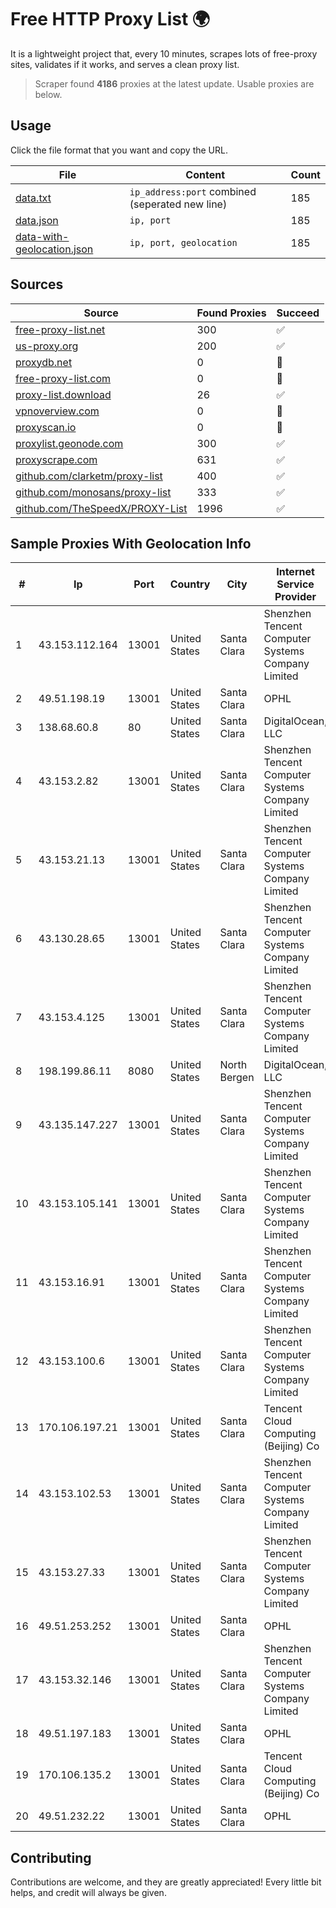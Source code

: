 
# Free HTTP Proxy List 🌍

It is a lightweight project that, every 10 minutes, scrapes lots of free-proxy sites, validates if it works, and serves a clean proxy list.


> Scraper found **4186** proxies at the latest update. Usable proxies are below.

## Usage

Click the file format that you want and copy the URL.


|File|Content|Count|
|----|-------|-----|
|[data.txt](https://raw.githubusercontent.com/themiralay/Proxy-List-World/master/data.txt)|`ip_address:port` combined (seperated new line)|185|
|[data.json](https://raw.githubusercontent.com/themiralay/Proxy-List-World/master/data.json)|`ip, port`|185|
|[data-with-geolocation.json](https://raw.githubusercontent.com/themiralay/Proxy-List-World/master/data-with-geolocation.json)|`ip, port, geolocation`|185|

## Sources

|Source|Found Proxies|Succeed|
|------|-------------|-------|
|[free-proxy-list.net](https://free-proxy-list.net)|300|✅|
|[us-proxy.org](https://www.us-proxy.org)|200|✅|
|[proxydb.net](http://proxydb.net)|0|🚫|
|[free-proxy-list.com](https://free-proxy-list.com/?page=&port=&type%5B%5D=http&type%5B%5D=https&up_time=0&search=Search)|0|🚫|
|[proxy-list.download](https://www.proxy-list.download/HTTP)|26|✅|
|[vpnoverview.com](https://vpnoverview.com/privacy/anonymous-browsing/free-proxy-servers)|0|🚫|
|[proxyscan.io](https://www.proxyscan.io)|0|🚫|
|[proxylist.geonode.com](https://proxylist.geonode.com/api/proxy-list?limit=300&page=1&sort_by=lastChecked&sort_type=desc&protocols=http,https)|300|✅|
|[proxyscrape.com](https://api.proxyscrape.com/v2/?request=displayproxies&protocol=http&timeout=10000&country=all&ssl=all&anonymity=all)|631|✅|
|[github.com/clarketm/proxy-list](https://raw.githubusercontent.com/clarketm/proxy-list/master/proxy-list-raw.txt)|400|✅|
|[github.com/monosans/proxy-list](https://raw.githubusercontent.com/monosans/proxy-list/main/proxies/http.txt)|333|✅|
|[github.com/TheSpeedX/PROXY-List](https://raw.githubusercontent.com/TheSpeedX/PROXY-List/master/http.txt)|1996|✅|


## Sample Proxies With Geolocation Info

|#|Ip|Port|Country|City|Internet Service Provider|
|-|--|----|-------|----|-------------------------|
|1|43.153.112.164|13001|United States|Santa Clara|Shenzhen Tencent Computer Systems Company Limited|
|2|49.51.198.19|13001|United States|Santa Clara|OPHL|
|3|138.68.60.8|80|United States|Santa Clara|DigitalOcean, LLC|
|4|43.153.2.82|13001|United States|Santa Clara|Shenzhen Tencent Computer Systems Company Limited|
|5|43.153.21.13|13001|United States|Santa Clara|Shenzhen Tencent Computer Systems Company Limited|
|6|43.130.28.65|13001|United States|Santa Clara|Shenzhen Tencent Computer Systems Company Limited|
|7|43.153.4.125|13001|United States|Santa Clara|Shenzhen Tencent Computer Systems Company Limited|
|8|198.199.86.11|8080|United States|North Bergen|DigitalOcean, LLC|
|9|43.135.147.227|13001|United States|Santa Clara|Shenzhen Tencent Computer Systems Company Limited|
|10|43.153.105.141|13001|United States|Santa Clara|Shenzhen Tencent Computer Systems Company Limited|
|11|43.153.16.91|13001|United States|Santa Clara|Shenzhen Tencent Computer Systems Company Limited|
|12|43.153.100.6|13001|United States|Santa Clara|Shenzhen Tencent Computer Systems Company Limited|
|13|170.106.197.21|13001|United States|Santa Clara|Tencent Cloud Computing (Beijing) Co|
|14|43.153.102.53|13001|United States|Santa Clara|Shenzhen Tencent Computer Systems Company Limited|
|15|43.153.27.33|13001|United States|Santa Clara|Shenzhen Tencent Computer Systems Company Limited|
|16|49.51.253.252|13001|United States|Santa Clara|OPHL|
|17|43.153.32.146|13001|United States|Santa Clara|Shenzhen Tencent Computer Systems Company Limited|
|18|49.51.197.183|13001|United States|Santa Clara|OPHL|
|19|170.106.135.2|13001|United States|Santa Clara|Tencent Cloud Computing (Beijing) Co|
|20|49.51.232.22|13001|United States|Santa Clara|OPHL|



## Contributing

Contributions are welcome, and they are greatly appreciated! Every
little bit helps, and credit will always be given.

